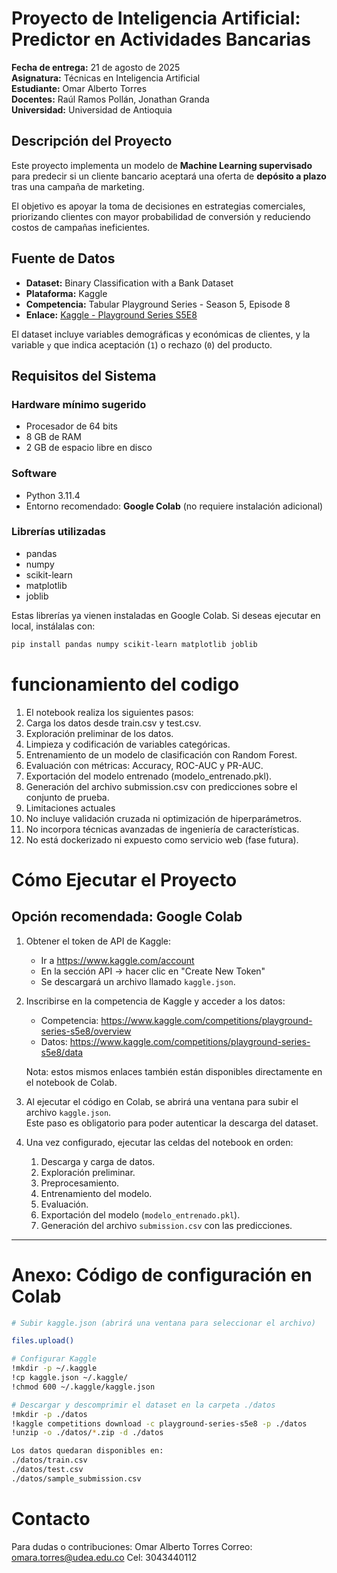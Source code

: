 # Proyecto de Inteligencia Artificial: Predictor en Actividades Bancarias

**Fecha de entrega:** 21 de agosto de 2025  
**Asignatura:** Técnicas en Inteligencia Artificial  
**Estudiante:** Omar Alberto Torres  
**Docentes:** Raúl Ramos Pollán, Jonathan Granda  
**Universidad:** Universidad de Antioquia  

## Descripción del Proyecto
Este proyecto implementa un modelo de **Machine Learning supervisado** para predecir si un cliente bancario aceptará una oferta de **depósito a plazo** tras una campaña de marketing.  

El objetivo es apoyar la toma de decisiones en estrategias comerciales, priorizando clientes con mayor probabilidad de conversión y reduciendo costos de campañas ineficientes.

## Fuente de Datos
- **Dataset:** Binary Classification with a Bank Dataset  
- **Plataforma:** Kaggle  
- **Competencia:** Tabular Playground Series - Season 5, Episode 8  
- **Enlace:** [Kaggle - Playground Series S5E8](https://www.kaggle.com/competitions/playground-series-s5e8/overview)  

El dataset incluye variables demográficas y económicas de clientes, y la variable `y` que indica aceptación (`1`) o rechazo (`0`) del producto.

## Requisitos del Sistema

### Hardware mínimo sugerido
- Procesador de 64 bits  
- 8 GB de RAM  
- 2 GB de espacio libre en disco  

### Software
- Python 3.11.4  
- Entorno recomendado: **Google Colab** (no requiere instalación adicional)  

### Librerías utilizadas
- pandas  
- numpy  
- scikit-learn  
- matplotlib  
- joblib  

Estas librerías ya vienen instaladas en Google Colab. Si deseas ejecutar en local, instálalas con:

```bash
pip install pandas numpy scikit-learn matplotlib joblib
```
# funcionamiento del codigo
1. El notebook realiza los siguientes pasos:
2. Carga los datos desde train.csv y test.csv.
3. Exploración preliminar de los datos.
4. Limpieza y codificación de variables categóricas.
5. Entrenamiento de un modelo de clasificación con Random Forest.
6. Evaluación con métricas: Accuracy, ROC-AUC y PR-AUC.
7. Exportación del modelo entrenado (modelo_entrenado.pkl).
8. Generación del archivo submission.csv con predicciones sobre el conjunto de prueba.
9. Limitaciones actuales
10. No incluye validación cruzada ni optimización de hiperparámetros.
11. No incorpora técnicas avanzadas de ingeniería de características.
12. No está dockerizado ni expuesto como servicio web (fase futura).

# Cómo Ejecutar el Proyecto

## Opción recomendada: Google Colab

1. Obtener el token de API de Kaggle:  
   - Ir a https://www.kaggle.com/account  
   - En la sección API → hacer clic en "Create New Token"  
   - Se descargará un archivo llamado `kaggle.json`.

2. Inscribirse en la competencia de Kaggle y acceder a los datos:  
   - Competencia: https://www.kaggle.com/competitions/playground-series-s5e8/overview  
   - Datos: https://www.kaggle.com/competitions/playground-series-s5e8/data  

   Nota: estos mismos enlaces también están disponibles directamente en el notebook de Colab.

3. Al ejecutar el código en Colab, se abrirá una ventana para subir el archivo `kaggle.json`.  
   Este paso es obligatorio para poder autenticar la descarga del dataset.

4. Una vez configurado, ejecutar las celdas del notebook en orden:
   1. Descarga y carga de datos.  
   2. Exploración preliminar.  
   3. Preprocesamiento.  
   4. Entrenamiento del modelo.  
   5. Evaluación.  
   6. Exportación del modelo (`modelo_entrenado.pkl`).  
   7. Generación del archivo `submission.csv` con las predicciones.  

---

# Anexo: Código de configuración en Colab

```bash python
# Subir kaggle.json (abrirá una ventana para seleccionar el archivo)

files.upload()

# Configurar Kaggle
!mkdir -p ~/.kaggle
!cp kaggle.json ~/.kaggle/
!chmod 600 ~/.kaggle/kaggle.json

# Descargar y descomprimir el dataset en la carpeta ./datos
!mkdir -p ./datos
!kaggle competitions download -c playground-series-s5e8 -p ./datos
!unzip -o ./datos/*.zip -d ./datos

Los datos quedaran disponibles en:
./datos/train.csv
./datos/test.csv
./datos/sample_submission.csv

```

# Contacto
Para dudas o contribuciones:
Omar Alberto Torres
Correo: omara.torres@udea.edu.co
Cel: 3043440112